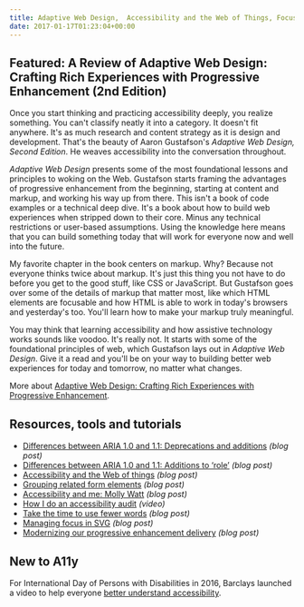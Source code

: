 ```yaml
---
title: Adaptive Web Design,  Accessibility and the Web of Things, Focusing in SVG and More
date: 2017-01-17T01:23:04+00:00
---
```


## Featured: A Review of Adaptive Web Design: Crafting Rich Experiences with Progressive Enhancement (2nd Edition)

Once you start thinking and practicing accessibility deeply, you realize something. You can't classify neatly it into a category. It doesn't fit anywhere. It's as much research and content strategy as it is design and development. That's the beauty of Aaron Gustafson's _Adaptive Web Design, Second Edition_. He weaves accessibility into the conversation throughout.

_Adaptive Web Design_ presents some of the most foundational lessons and principles to woking on the Web. Gustafson starts framing the advantages of progressive enhancement from the beginning, starting at content and markup, and working his way up from there. This isn't a book of code examples or a technical deep dive. It's a book about how to build web experiences when stripped down to their core. Minus any technical restrictions or user-based assumptions. Using the knowledge here means that you can build something today that will work for everyone now and well into the future.

My favorite chapter in the book centers on markup. Why? Because not everyone thinks twice about markup. It's just this thing you not have to do before you get to the good stuff, like CSS or JavaScript. But Gustafson goes over some of the details of markup that matter most, like which HTML elements are focusable and how HTML is able to work in today's browsers and yesterday's too. You'll learn how to make your markup truly meaningful.

You may think that learning accessibility and how assistive technology works sounds like voodoo. It's really not. It starts with some of the foundational principles of web, which Gustafson lays out in _Adaptive Web Design_. Give it a read and you'll be on your way to building better web experiences for today and tomorrow, no matter what changes.

More about [Adaptive Web Design: Crafting Rich Experiences with Progressive Enhancement](https://www.amazon.com/Adaptive-Web-Design-Experiences-Progressive/dp/0134216148/).

## Resources, tools and tutorials

* [Differences between ARIA 1.0 and 1.1: Deprecations and additions](http://www.ssbbartgroup.com/blog/differences-aria-1-0-1-1-deprecations-additions/) _(blog post)_
* [Differences between ARIA 1.0 and 1.1: Additions to ‘role’](http://www.ssbbartgroup.com/blog/differences-aria-1-0-1-1-additions-role/) _(blog post)_
* [Accessibility and the Web of things](https://www.paciellogroup.com/blog/2017/01/accessibility-and-the-web-of-things-wot/) _(blog post)_
* [Grouping related form elements](http://www.maxability.co.in/2017/01/grouping-related-form-elements/) _(blog post)_
* [Accessibility and me: Molly Watt](https://accessibility.blog.gov.uk/2017/01/09/accessibility-and-me-molly-watt/) _(blog post)_
* [How I do an accessibility audit](https://www.youtube.com/watch?v=cOmehxAU_4s) _(video)_
* [Take the time to use fewer words](https://medium.com/microsoft-design/take-the-time-to-use-fewer-words-450e650cdaf7#.erkr8f24g) _(blog post)_
* [Managing focus in SVG](https://allyjs.io/tutorials/focusing-in-svg.html) _(blog post)_
* [Modernizing our progressive enhancement delivery](https://www.filamentgroup.com/lab/modernizing-delivery.html) _(blog post)_

## New to A11y

For International Day of Persons with Disabilities in 2016, Barclays launched a video to help everyone [better understand accessibility](https://www.youtube.com/watch?v=sIGTC1iJmnk).